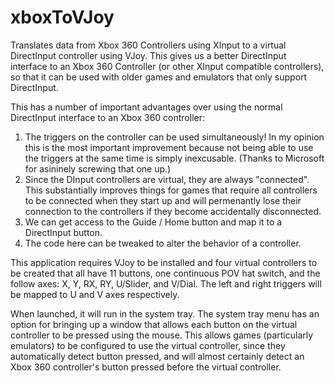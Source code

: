 xboxToVJoy
==========

Translates data from Xbox 360 Controllers using XInput to a virtual DirectInput controller using VJoy. This gives us a better DirectInput interface to an Xbox 360 Controller (or other XInput compatible controllers), so that it can be used with older games and emulators that only support DirectInput.

This has a number of important advantages over using the normal DirectInput interface to an Xbox 360 controller:

1. The triggers on the controller can be used simultaneously! In my opinion this is the most important improvement because not being able to use the triggers at the same time is simply inexcusable. (Thanks to Microsoft for asininely screwing that one up.)
2. Since the DInput controllers are virtual, they are always "connected". This substantially improves things for games that require all controllers to be connected when they start up and will permenantly lose their connection to the controllers if they become accidentally disconnected.
3. We can get access to the Guide / Home button and map it to a DirectInput button.
4. The code here can be tweaked to alter the behavior of a controller.

This application requires VJoy to be installed and four virtual controllers to be created that all have 11 buttons, one continuous POV hat switch, and the follow axes: X, Y, RX, RY, U/Slider, and V/Dial. The left and right triggers will be mapped to U and V axes respectively.

When launched, it will run in the system tray. The system tray menu has an option for bringing up a window that allows each button on the virtual controller to be pressed using the mouse. This allows games (particularly emulators) to be configured to use the virtual controller, since they automatically detect button pressed, and will almost certainly detect an Xbox 360 controller's button pressed before the virtual controller.
